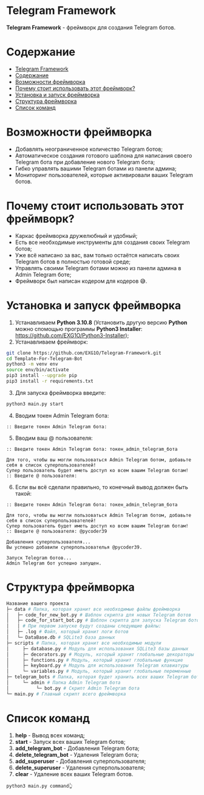 # Telegram Framework
**Telegram Framework** - фреймворк для создания Telegram ботов.

# Содержание
- [Telegram Framework](#telegram-framework)
- [Содержание](#содержание)
- [Возможности фреймворка](#возможности-фреймворка)
- [Почему стоит использовать этот фреймворк?](#почему-стоит-использовать-этот-фреймворк)
- [Установка и запуск фреймворка](#установка-и-запуск-фреймворка)
- [Структура фреймворка](#структура-фреймворка)
- [Список команд](#список-команд)

# Возможности фреймворка
- Добавлять неограниченное количество Telegram ботов;
- Автоматическое создания готового шаблона для написания своего Telegram бота при добавление нового Telegram бота;
- Гибко управлять вашими Telegram ботами из панели админа;
- Мониторинг пользователей, которые активировали ваших Telegram ботов.

# Почему стоит использовать этот фреймворк?
- Каркас фреймворка дружелюбный и удобный;
- Есть все необходимые инструменты для создания своих Telegram ботов;
- Уже всё написано за вас, вам только остаётся написать своих Telegram ботов в полностью готовой среде;
- Управлять своими Telegram ботами можно из панели админа в Admin Telegram боте;
- Фреймворк был написан кодером для кодеров 😅.

# Установка и запуск фреймворка
1. Устанавливаем **Python 3.10.8** (Установить другую версию **Python** можно спомощью программы **Python3 Installer**: https://github.com/EXG1O/Python3-Installer);
2. Устанавливаем фреймворк:
```sh
git clone https://github.com/EXG1O/Telegram-Framework.git
cd Template-For-Telegram-Bot
python3 -m venv env
source env/bin/activate
pip3 install --upgrade pip
pip3 install -r requirements.txt
```
3. Для запуска фреймворка введите:
```sh
python3 main.py start
```
4. Вводим токен Admin Telegram бота:
```
:: Введите токен Admin Telegram бота: 
```
5. Вводим ваш @ пользователя:
```
:: Введите токен Admin Telegram бота: токен_admin_telegram_бота

Для того, чтобы вы могли пользоваться Admin Telegram ботом, добавьте себя в список суперпользователей!
Супер пользователь будет иметь доступ ко всем вашим Telegram ботам!
:: Введите @ пользователя:
```
6. Если вы всё сделали правильно, то конечный вывод должен быть такой:
```
:: Введите токен Admin Telegram бота: токен_admin_telegram_бота

Для того, чтобы вы могли пользоваться Admin Telegram ботом, добавьте себя в список суперпользователей!
Супер пользователь будет иметь доступ ко всем вашим Telegram ботам!
:: Введите @ пользователя: @pycoder39

Добавления суперпользователя...
Вы успешно добавили суперпользователья @pycoder39.

Запуск Telegram ботов...
Admin Telegram бот успешно запущен.
```

# Структура фреймворка
```sh
Название вашего проекта
├─ data # Папка, которая хранит все необходимые файлы фреймворка
│   ├─ code_for_new_bot.py # Шаблон скрипта для новых Telegram ботов
│   ├─ code_for_start_bot.py # Шаблон скрипта для запуска Telegram ботов
│   │ # При первом запуске будут созданы следующие файлы:
│   ├─ .log # Файл, который хранит логи ботов
│   └─ DataBase.db # SQLite3 база данных
├─ scripts # Папка, которая хранит все необходимые модули
│     ├─ database.py # Модуль для использования SQLite3 базы данных 
│     ├─ decorators.py # Модуль, который хранит глобальные декораторы
│     ├─ functions.py # Модуль, который хранит глобальные функцие
│     ├─ keyboard.py # Модуль для использования Telegram клавиатуры
│     └─ variables.py # Модуль, который хранит глобальные переменные
├─ telegram_bots # Папка, которая будет хранить всех ваших Telegram ботов
│     └─ admin # Папка Admin Telegram бота
│          └─ bot.py # Скрипт Admin Telegram бота
└─ main.py # Главный скрипт всего фреймворка
```

# Список команд
1. **help** - Вывод всех команд;
2. **start** - Запуск всех ваших Telegram ботов;
3. **add_telegram_bot** - Добавления Telegram бота;
4. **delete_telegram_bot** - Удаления Telegram бота;
5. **add_superuser** - Добавления суперпользователя;
6. **delete_superuser** - Удаления суперпользователя;
7. **clear** - Удаление всех ваших Telegram ботов.
```
python3 main.py command👆️
```